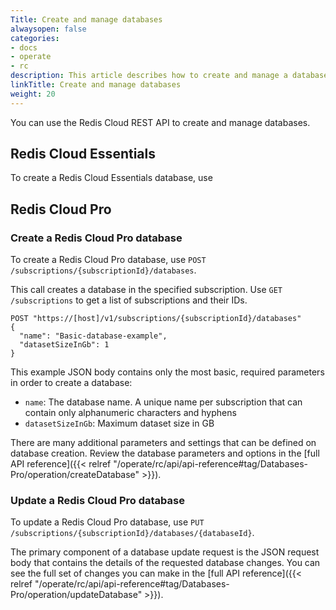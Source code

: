 ```yaml
---
Title: Create and manage databases
alwaysopen: false
categories:
- docs
- operate
- rc
description: This article describes how to create and manage a database using the Redis Cloud API.
linkTitle: Create and manage databases
weight: 20
---
```


You can use the Redis Cloud REST API to create and manage databases.

## Redis Cloud Essentials

To create a Redis Cloud Essentials database, use 

## Redis Cloud Pro

### Create a Redis Cloud Pro database

To create a Redis Cloud Pro database, use `POST /subscriptions/{subscriptionId}/databases`.

This call creates a database in the specified subscription. Use `GET /subscriptions` to get a list of subscriptions and their IDs. 

```shell
POST "https://[host]/v1/subscriptions/{subscriptionId}/databases"
{
  "name": "Basic-database-example",
  "datasetSizeInGb": 1
}
```

This example JSON body contains only the most basic, required parameters in order to create a database:

- `name`: The database name. A unique name per subscription that can contain only alphanumeric characters and hyphens
- `datasetSizeInGb`: Maximum dataset size in GB

There are many additional parameters and settings that can be defined on database creation. Review the database parameters and options in the [full API reference]({{< relref "/operate/rc/api/api-reference#tag/Databases-Pro/operation/createDatabase" >}}).

### Update a Redis Cloud Pro database

To update a Redis Cloud Pro database, use `PUT /subscriptions/{subscriptionId}/databases/{databaseId}`. 

The primary component of a database update request is the JSON request body that contains the details of the requested database changes. You can see the full set of changes you can make in the [full API reference]({{< relref "/operate/rc/api/api-reference#tag/Databases-Pro/operation/updateDatabase" >}}).